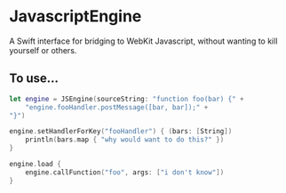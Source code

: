 # JavascriptEngine
A Swift interface for bridging to WebKit Javascript, without wanting to kill yourself or others.

## To use...

```swift
let engine = JSEngine(sourceString: "function foo(bar) {" +
    "engine.fooHandler.postMessage([bar, bar]);" +
"}")

engine.setHandlerForKey("fooHandler") { (bars: [String])
    println(bars.map { "why would want to do this?" })
}

engine.load {
    engine.callFunction("foo", args: ["i don't know"])
}
```